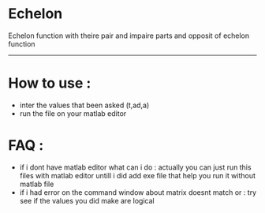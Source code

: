 # Echelon
Echelon function with theire pair and impaire parts and opposit of echelon function 
___________________________________________________________________________________
# How to use :
- inter the values that been asked (t,ad,a)
- run the file on your matlab editor 
# FAQ :
- if i dont have matlab editor what can i do : actually you can just run this files with matlab editor untill i did add exe file that help you run it without matlab file 
- if i had error on the command window about matrix doesnt match or : try see if the values you did make are logical 